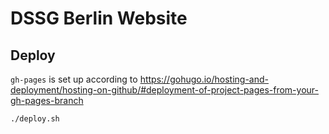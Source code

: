 # DSSG Berlin Website

## Deploy

`gh-pages` is set up according to https://gohugo.io/hosting-and-deployment/hosting-on-github/#deployment-of-project-pages-from-your-gh-pages-branch
    
    ./deploy.sh